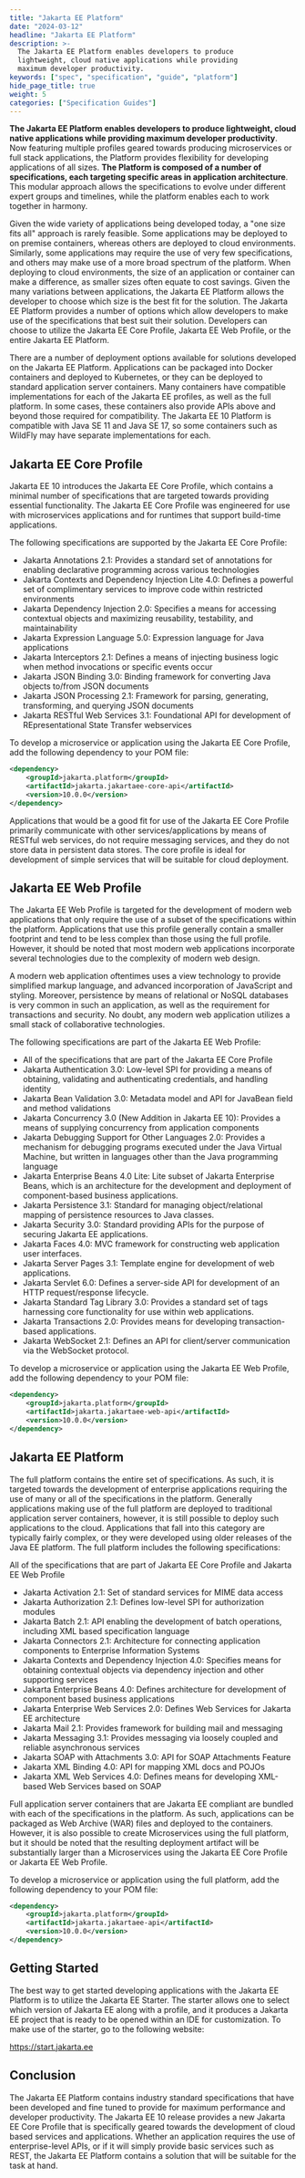 ```yaml
---
title: "Jakarta EE Platform" 
date: "2024-03-12"
headline: "Jakarta EE Platform" 
description: >-
  The Jakarta EE Platform enables developers to produce
  lightweight, cloud native applications while providing
  maximum developer productivity.
keywords: ["spec", "specification", "guide", "platform"]
hide_page_title: true
weight: 5
categories: ["Specification Guides"]
---
```


**The Jakarta EE Platform enables developers to produce
lightweight, cloud native applications while providing
maximum developer productivity**. Now featuring multiple
profiles geared towards producing microservices or full
stack applications, the Platform provides flexibility for
developing applications of all sizes. **The Platform is
composed of a number of specifications, each targeting
specific areas in application architecture**. This modular
approach allows the specifications to evolve under
different expert groups and timelines, while the platform
enables each to work together in harmony.

Given the wide variety of applications being developed
today, a "one size fits all" approach is rarely feasible.
Some applications may be deployed to on premise containers,
whereas others are deployed to cloud environments.
Similarly, some applications may require the use of very
few specifications, and others may make use of a more broad
spectrum of the platform. When deploying to cloud
environments, the size of an application or container can
make a difference, as smaller sizes often equate to cost
savings. Given the many variations between applications,
the Jakarta EE Platform allows the developer to choose
which size is the best fit for the solution. The Jakarta
EE Platform provides a number of options which allow
developers to make use of the specifications that best suit
their solution. Developers can choose to utilize the
Jakarta EE Core Profile, Jakarta EE Web Profile, or the
entire Jakarta EE Platform.

There are a number of deployment options available for
solutions developed on the Jakarta EE Platform.
Applications can be packaged into Docker containers and
deployed to Kubernetes, or they can be deployed to standard
application server containers. Many containers have
compatible implementations for each of the Jakarta EE
profiles, as well as the full platform. In some cases,
these containers also provide APIs above and beyond those
required for compatibility. The Jakarta EE 10 Platform is
compatible with Java SE 11 and Java SE 17, so some
containers such as WildFly may have separate
implementations for each.

## Jakarta EE Core Profile

Jakarta EE 10 introduces the Jakarta EE Core Profile, which contains a minimal
number of specifications that are targeted towards providing essential
functionality. The Jakarta EE Core Profile was engineered for use with
microservices applications and for runtimes that support build-time
applications. 

The following specifications are supported by the Jakarta EE Core Profile:

- Jakarta Annotations 2.1: Provides a standard set of annotations for enabling
  declarative programming across various technologies
- Jakarta Contexts and Dependency Injection Lite 4.0: Defines a powerful set of
  complimentary services to improve code within restricted environments
- Jakarta Dependency Injection 2.0: Specifies a means for accessing contextual
  objects and maximizing reusability, testability, and maintainability
- Jakarta Expression Language 5.0: Expression language for Java applications
- Jakarta Interceptors 2.1: Defines a means of injecting business logic when
  method invocations or specific events occur
- Jakarta JSON Binding 3.0: Binding framework for converting Java objects
  to/from JSON documents
- Jakarta JSON Processing 2.1: Framework for parsing, generating, transforming,
  and querying JSON documents
- Jakarta RESTful Web Services 3.1: Foundational API for development of
  REpresentational State Transfer webservices

To develop a microservice or application using the Jakarta EE Core Profile, add
the following dependency to your POM file:

```xml
<dependency>
    <groupId>jakarta.platform</groupId>
    <artifactId>jakarta.jakartaee-core-api</artifactId>
    <version>10.0.0</version>
</dependency>
```

Applications that would be a good fit for use of the Jakarta EE Core Profile
primarily communicate with other services/applications by means of RESTful web
services, do not require messaging services, and they do not store data in
persistent data stores. The core profile is ideal for development of simple
services that will be suitable for cloud deployment.

## Jakarta EE Web Profile

The Jakarta EE Web Profile is targeted for the development
of modern web applications that only require the use of a
subset of the specifications within the platform.
Applications that use this profile generally contain a
smaller footprint and tend to be less complex than those
using the full profile. However, it should be noted that
most modern web applications incorporate several
technologies due to the complexity of modern web design. 

A modern web application oftentimes uses a view technology
to provide simplified markup language, and advanced
incorporation of JavaScript and styling. Moreover,
persistence by means of relational or NoSQL databases is
very common in such an application, as well as the
requirement for transactions and security. No doubt, any
modern web application utilizes a small stack of
collaborative technologies.

The following specifications are part of the Jakarta EE Web
Profile:

- All of the specifications that are part of the Jakarta EE Core Profile
- Jakarta Authentication 3.0: Low-level SPI for providing a means of obtaining, validating and authenticating credentials, and handling identity
- Jakarta Bean Validation 3.0:  Metadata model and API for JavaBean field and method validations
- Jakarta Concurrency 3.0 (New Addition in Jakarta EE 10): Provides a means of supplying concurrency from application components
- Jakarta Debugging Support for Other Languages 2.0: Provides a mechanism for debugging programs executed under the Java Virtual Machine, but written in languages other than the Java programming language
- Jakarta Enterprise Beans 4.0 Lite: Lite subset of Jakarta Enterprise Beans, which is an architecture for the development and deployment of component-based business applications.
- Jakarta Persistence 3.1: Standard for managing object/relational mapping of persistence resources to Java classes.
- Jakarta Security 3.0: Standard providing APIs for the purpose of securing Jakarta EE applications.
- Jakarta Faces 4.0: MVC framework for constructing web application user interfaces.
- Jakarta Server Pages 3.1: Template engine for development of web applications.
- Jakarta Servlet 6.0: Defines a server-side API for development of an HTTP request/response lifecycle.
- Jakarta Standard Tag Library 3.0: Provides a standard set of tags harnessing core functionality for use within web applications.
- Jakarta Transactions 2.0:  Provides means for developing transaction-based applications.
- Jakarta WebSocket 2.1: Defines an API for client/server communication via the WebSocket protocol.

To develop a microservice or application using the Jakarta
EE Web Profile, add the following dependency to your POM
file:

```xml
<dependency>
    <groupId>jakarta.platform</groupId>
    <artifactId>jakarta.jakartaee-web-api</artifactId>
    <version>10.0.0</version>
</dependency>
```

## Jakarta EE Platform

The full platform contains the entire set of
specifications.  As such, it is targeted towards the
development of enterprise applications requiring the use of
many or all of the specifications in the platform.
Generally applications making use of the full platform are
deployed to traditional application server containers,
however, it is still possible to deploy such applications
to the cloud. Applications that fall into this category
are typically fairly complex, or they were developed using
older releases of the Java EE platform. The full platform
includes the following specifications:

All of the specifications that are part of Jakarta EE Core
Profile and Jakarta EE Web Profile

- Jakarta Activation 2.1: Set of standard services for MIME
  data access
- Jakarta Authorization 2.1: Defines low-level SPI for
  authorization modules
- Jakarta Batch 2.1: API enabling the development of batch
  operations, including XML based specification language
- Jakarta Connectors 2.1: Architecture for connecting
  application components to Enterprise Information Systems
- Jakarta Contexts and Dependency Injection 4.0: Specifies
  means for obtaining contextual objects via dependency
  injection and other supporting services
- Jakarta Enterprise Beans 4.0: Defines architecture for
  development of component based business applications
- Jakarta Enterprise Web Services 2.0: Defines Web Services
  for Jakarta EE architecture
- Jakarta Mail 2.1: Provides framework for building mail
  and messaging
- Jakarta Messaging 3.1: Provides messaging via loosely
  coupled and reliable asynchronous services
- Jakarta SOAP with Attachments 3.0: API for SOAP
  Attachments Feature
- Jakarta XML Binding 4.0: API for mapping XML docs and
  POJOs
- Jakarta XML Web Services 4.0: Defines means for
  developing XML-based Web Services based on SOAP

Full application server containers that are Jakarta EE
compliant are bundled with each of the specifications in
the platform. As such, applications can be packaged as Web
Archive (WAR) files and deployed to the containers.
However, it is also possible to create Microservices using
the full platform, but it should be noted that the
resulting deployment artifact will be substantially larger
than a Microservices using the Jakarta EE Core Profile or
Jakarta EE Web Profile. 

To develop a microservice or application using the full
platform, add the following dependency to your POM file:

```xml
<dependency>
    <groupId>jakarta.platform</groupId>
    <artifactId>jakarta.jakartaee-api</artifactId>
    <version>10.0.0</version>
</dependency>
```

## Getting Started

The best way to get started developing applications with
the Jakarta EE Platform is to utilize the Jakarta EE
Starter. The starter allows one to select which version of
Jakarta EE along with a profile, and it produces a Jakarta
EE project that is ready to be opened within an IDE for
customization. To make use of the starter, go to the
following website:

https://start.jakarta.ee

## Conclusion

The Jakarta EE Platform contains industry standard
specifications that have been developed and fine tuned to
provide for maximum performance and developer productivity.
The Jakarta EE 10 release provides a new Jakarta EE Core
Profile that is specifically geared towards the development
of cloud based services and applications. Whether an
application requires the use of enterprise-level APIs, or
if it will simply provide basic services such as REST, the
Jakarta EE Platform contains a solution that will be
suitable for the task at hand.
